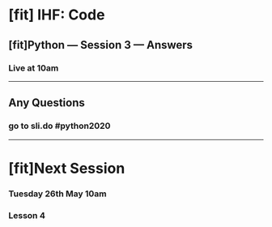 # [fit] IHF: Code
## [fit]Python — Session 3 — Answers
### Live at 10am

---

## Any Questions

### go to sli.do #python2020

---

# [fit]Next Session
### Tuesday 26th May 10am
### Lesson 4
